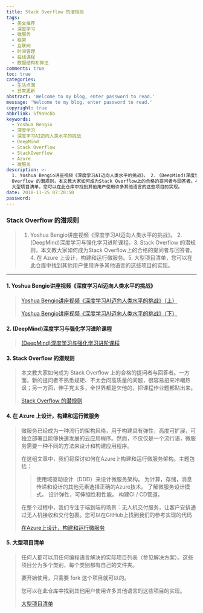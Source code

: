 ```yaml
---
title: Stack Overflow 的潜规则
tags:
  - 美文推荐
  - 深度学习
  - 微服务
  - 框架
  - 互联网
  - 时间管理
  - 在线课程
  - 数据结构和算法
comments: true
toc: true
categories:
  - 生活点滴
  - 日常更新
abstract: 'Welcome to my blog, enter password to read.'
message: 'Welcome to my blog, enter password to read.'
copyright: true
abbrlink: 5f9a9cbb
keywords:
  - Yoshua Bengio
  - 深度学习
  - 深度学习AI迈向人类水平的挑战
  - DeepMind
  - Stack Overflow
  - StackOverflow
  - Azure
  - 微服务
description: >-
  1. Yoshua Bengio讲座视频《深度学习AI迈向人类水平的挑战》。 2. (DeepMind)深度学习与强化学习进阶课程。3. Stack
  Overflow 的潜规则，本文教大家如何成为Stack Overflow上的合格的提问者与回答者。4.  在 Azure 上设计，构建和运行微服务。5.
  大型项目清单，您可以在此仓库中找到其他用户使用许多其他语言的这些项目的实现。
date: 2018-11-25 07:20:50
password:
---
```

<script type="text/javascript" src="/js/src/bai.js"></script>

### Stack Overflow 的潜规则
>  1. Yoshua Bengio讲座视频《深度学习AI迈向人类水平的挑战》。 2. (DeepMind)深度学习与强化学习进阶课程。3. Stack Overflow 的潜规则，本文教大家如何成为Stack Overflow上的合格的提问者与回答者。4.  在 Azure 上设计，构建和运行微服务。5. 大型项目清单，您可以在此仓库中找到其他用户使用许多其他语言的这些项目的实现。

---
#### 1. Yoshua Bengio讲座视频《深度学习AI迈向人类水平的挑战》
>
> [Yoshua Bengio讲座视频《深度学习AI迈向人类水平的挑战》（上）](https://v.qq.com/x/page/j0800tnf46d.html)
>
> [Yoshua Bengio讲座视频《深度学习AI迈向人类水平的挑战》（下）](https://v.qq.com/x/page/p0800e4sloe.html)

#### 2. (DeepMind)深度学习与强化学习进阶课程
>
> [(DeepMind)深度学习与强化学习进阶课程](https://www.bilibili.com/video/av36621866/)

#### 3. Stack Overflow 的潜规则
> 本文教大家如何成为 Stack Overflow 上的合格的提问者与回答者。一方面，新的提问者不熟悉规矩、不太会问高质量的问题，很容易招来冷嘲热讽；另一方面，伸手党太多，全世界都是欠他的，把课程作业题都贴出来。
>
> [Stack Overflow 的潜规则](https://codeblog.jonskeet.uk/2018/03/17/stack-overflow-culture/)

#### 4. 在 Azure 上设计，构建和运行微服务
> 微服务已经成为一种流行的架构风格，用于构建具有弹性，高度可扩展，可独立部署且能够快速发展的云应用程序。然而，不仅仅是一个流行语，微服务需要一种不同的方法来设计和构建应用程序。
>
> 在这组文章中，我们将探讨如何在Azure上构建和运行微服务架构。主题包括：
>>
>> 使用域驱动设计（DDD）来设计微服务架构。
>> 为计算，存储，消息传递和设计的其他元素选择正确的Azure技术。
>> 了解微服务设计模式。
>> 设计弹性，可伸缩性和性能。
>> 构建CI / CD管道。
>>
> 在整个过程中，我们专注于端到端的场景：无人机交付服务，让客户安排通过无人机接收和交付包裹。您可以在GitHub上找到我们的参考实现的代码
>
> [在Azure上设计，构建和运行微服务](https://docs.microsoft.com/en-us/azure/architecture/microservices/)

#### 5. 大型项目清单
> 任何人都可以用任何编程语言解决的实际项目列表（参见解决方案）。这些项目分为多个类别，每个类别都有自己的文件夹。
>
> 要开始使用，只需要 fork 这个项目就可以的。
>
> 您可以在此仓库中找到其他用户使用许多其他语言的这些项目的实现。
>
> [大型项目清单](https://github.com/karan/Projects)
